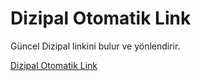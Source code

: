 # Dizipal Otomatik Link

Güncel Dizipal linkini bulur ve yönlendirir.

[Dizipal Otomatik Link](https://coskntkk.github.io/dizipal-oto-link/)